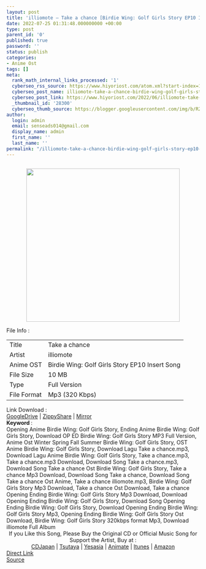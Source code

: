 ```yaml
---
layout: post
title: 'illiomote – Take a chance [Birdie Wing: Golf Girls Story EP10 Insert Song]'
date: 2022-07-25 01:31:48.000000000 +00:00
type: post
parent_id: '0'
published: true
password: ''
status: publish
categories:
- Anime Ost
tags: []
meta:
  rank_math_internal_links_processed: '1'
  cyberseo_rss_source: https://www.hiyoriost.com/atom.xml?start-index=1
  cyberseo_post_name: illiomote-take-a-chance-birdie-wing-golf-girls-story-ep10-insert-song
  cyberseo_post_link: https://www.hiyoriost.com/2022/06/illiomote-take-chance-birdie-wing-golf.html
  _thumbnail_id: '28300'
  cyberseo_thumb_source: https://blogger.googleusercontent.com/img/b/R29vZ2xl/AVvXsEiGGpSM4ICumbLl6Lq26hOZ6LJeDNrJ1dYl1wDL1zMSM2NCKzDAir7ft0rGJZJsTaL_tKKZU61A_3t4O3YRkyWyUqKJYyTUgEz3nq0AzpzZ8PW5apXAYPQ32OFPoJRjHS3CzjwMKgFvE6hK0XtA7TyW-jgr0CDBKcD9OSpQIz8CaWEItkV21znOqcSf/s400/cover%20-%202022-06-14T090648.082.jpg
author:
  login: admin
  email: senseads014@gmail.com
  display_name: admin
  first_name: ''
  last_name: ''
permalink: "/illiomote-take-a-chance-birdie-wing-golf-girls-story-ep10-insert-song/"
---
```

<div class="separator" style="clear: both"><a href="https://blogger.googleusercontent.com/img/b/R29vZ2xl/AVvXsEiGGpSM4ICumbLl6Lq26hOZ6LJeDNrJ1dYl1wDL1zMSM2NCKzDAir7ft0rGJZJsTaL_tKKZU61A_3t4O3YRkyWyUqKJYyTUgEz3nq0AzpzZ8PW5apXAYPQ32OFPoJRjHS3CzjwMKgFvE6hK0XtA7TyW-jgr0CDBKcD9OSpQIz8CaWEItkV21znOqcSf/s500/cover%20-%202022-06-14T090648.082.jpg" style="display: block;padding: 1em 0;text-align: center"><img alt border="0" data-original-height="500" data-original-width="500" src="{{ site.baseurl }}/assets/2022/07/cover%20-%202022-06-14T090648.082.jpg" width="400" /></a></div>
<div class="linkdownload">File Info : </div>
<div class="info2" id="Info">
<table>
<tbody>
<tr>
<td class="tablex">Title </td>
<td>Take a chance</td>
</tr>
<tr>
<td class="tablex">Artist </td>
<td>illiomote</td>
</tr>
<tr>
<td class="tablex">Anime OST </td>
<td>Birdie Wing: Golf Girls Story EP10 Insert Song</td>
</tr>
<tr>
<td class="tablex">File Size </td>
<td>10 MB</td>
</tr>
<tr>
<td class="tablex">Type </td>
<td>Full Version</td>
</tr>
<tr>
<td class="tablex">File Format </td>
<td>Mp3 (320 Kbps)</td>
</tr>
</tbody>
</table>
</div>
<div class="linkdownload">Link Download : </div>
<div class="listdl"><a href="https://drive.google.com/file/d/1aAs9bajopuOSK-EahG0pYV7pTkVShWhY/view?usp=drivesdk" rel="nofollow noopener" target="_blank">GoogleDrive</a> | <a href="https://www39.zippyshare.com/v/58DBHSnp/file.html" rel="nofollow noopener" target="_blank">ZippyShare</a> | <a href="https://mir.cr/1KDWQNYT" rel="nofollow noopener" target="_blank">Mirror</a></div>
<div class="keywordz"><b>Keyword </b> :
<div class="tagser">Opening Anime Birdie Wing: Golf Girls Story, Ending Anime Birdie Wing: Golf Girls Story, Download OP ED Birdie Wing: Golf Girls Story MP3 Full Version, Anime Ost Winter Spring Fall Summer Birdie Wing: Golf Girls Story, OST Anime Birdie Wing: Golf Girls Story, Download Lagu Take a chance.mp3, Download Lagu Anime Birdie Wing: Golf Girls Story, Take a chance.mp3, Take a chance.mp3 Download, Download Song Take a chance.mp3, Download Song Take a chance Ost Birdie Wing: Golf Girls Story, Take a chance Mp3 Download, Download Song Take a chance, Download Song Take a chance Ost Anime, Take a chance illiomote.mp3, Birdie Wing: Golf Girls Story Mp3 Download, Take a chance Ost Download, Take a chance Opening Ending Birdie Wing: Golf Girls Story Mp3 Download, Download Opening Ending Birdie Wing: Golf Girls Story, Download Song Opening Ending Birdie Wing: Golf Girls Story, Download Opening Ending Birdie Wing: Golf Girls Story Mp3, Opening Ending Birdie Wing: Golf Girls Story Ost Download, Birdie Wing: Golf Girls Story 320kbps format Mp3, Download illiomote Full Album</div>
</div>
<div class="buycd" align="center">If you Like this Song, Please Buy the Original CD or Official Music Song for Support the Artist, Buy at : <br /><a href="https://www.cdjapan.co.jp/" target="_blank" rel="noopener">CDJapan</a> | <a href="https://shop.tsutaya.co.jp/" target="_blank" rel="noopener">Tsutaya</a> | <a href="https://www.yesasia.com/" target="_blank" rel="noopener">Yesasia</a> | <a href="https://www.animate-onlineshop.jp/" target="_blank" rel="noopener">Animate</a> | <a href="https://www.apple.com/jp/itunes" target="_blank" rel="noopener">Itunes</a> | <a href="https://amazon.co.jp/" target="_blank" rel="noopener">Amazon</a>
</div>
<div class="divbtn"> <a href="https://handymansurrender.com/fihup8buzv?key=94550f7ce39444073321dde3b8782f97" class="btn"><i class="fa fa-download"></i> Direct Link</a> <br /><a href="https://www.hiyoriost.com/2022/06/illiomote-take-chance-birdie-wing-golf.html">Source</a> </div>
